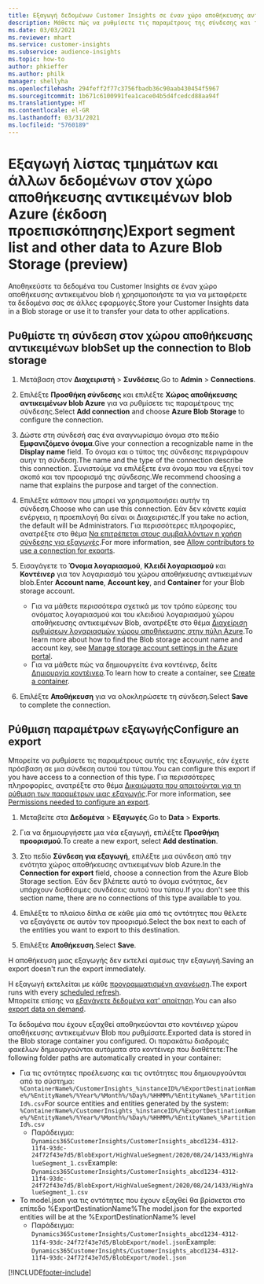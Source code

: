```yaml
---
title: Εξαγωγή δεδομένων Customer Insights σε έναν χώρο αποθήκευσης αντικειμένων blob Azure
description: Μάθετε πώς να ρυθμίσετε τις παραμέτρους της σύνδεσης και της εξαγωγής σε χώρο αποθήκευσης blob.
ms.date: 03/03/2021
ms.reviewer: mhart
ms.service: customer-insights
ms.subservice: audience-insights
ms.topic: how-to
author: phkieffer
ms.author: philk
manager: shellyha
ms.openlocfilehash: 294feff2f77c3756fbadb36c90aab430454f5967
ms.sourcegitcommit: 1b671c6100991fea1cace04b5d4fcedcd88aa94f
ms.translationtype: HT
ms.contentlocale: el-GR
ms.lasthandoff: 03/31/2021
ms.locfileid: "5760189"
---
```

# <a name="export-segment-list-and-other-data-to-azure-blob-storage-preview"></a><span data-ttu-id="dda4d-103">Εξαγωγή λίστας τμημάτων και άλλων δεδομένων στον χώρο αποθήκευσης αντικειμένων blob Azure (έκδοση προεπισκόπησης)</span><span class="sxs-lookup"><span data-stu-id="dda4d-103">Export segment list and other data to Azure Blob Storage (preview)</span></span>

<span data-ttu-id="dda4d-104">Αποθηκεύστε τα δεδομένα του Customer Insights σε έναν χώρο αποθήκευσης αντικειμένου blob ή χρησιμοποιήστε τα για να μεταφέρετε τα δεδομένα σας σε άλλες εφαρμογές.</span><span class="sxs-lookup"><span data-stu-id="dda4d-104">Store your Customer Insights data in a Blob storage or use it to transfer your data to other applications.</span></span>

## <a name="set-up-the-connection-to-blob-storage"></a><span data-ttu-id="dda4d-105">Ρυθμίστε τη σύνδεση στον χώρου αποθήκευσης αντικειμένων blob</span><span class="sxs-lookup"><span data-stu-id="dda4d-105">Set up the connection to Blob storage</span></span>

1. <span data-ttu-id="dda4d-106">Μετάβαση στον **Διαχειριστή** > **Συνδέσεις**.</span><span class="sxs-lookup"><span data-stu-id="dda4d-106">Go to **Admin** > **Connections**.</span></span>

1. <span data-ttu-id="dda4d-107">Επιλέξτε **Προσθήκη σύνδεσης** και επιλέξτε **Χώρος αποθήκευσης αντικειμένων blob Azure** για να ρυθμίσετε τις παραμέτρους της σύνδεσης.</span><span class="sxs-lookup"><span data-stu-id="dda4d-107">Select **Add connection** and choose **Azure Blob Storage** to configure the connection.</span></span>

1. <span data-ttu-id="dda4d-108">Δώστε στη σύνδεσή σας ένα αναγνωρίσιμο όνομα στο πεδίο **Εμφανιζόμενο όνομα**.</span><span class="sxs-lookup"><span data-stu-id="dda4d-108">Give your connection a recognizable name in the **Display name** field.</span></span> <span data-ttu-id="dda4d-109">Το όνομα και ο τύπος της σύνδεσης περιγράφουν αυην τη σύνδεση.</span><span class="sxs-lookup"><span data-stu-id="dda4d-109">The name and the type of the connection describe this connection.</span></span> <span data-ttu-id="dda4d-110">Συνιστούμε να επιλέξετε ένα όνομα που να εξηγεί τον σκοπό και τον προορισμό της σύνδεσης.</span><span class="sxs-lookup"><span data-stu-id="dda4d-110">We recommend choosing a name that explains the purpose and target of the connection.</span></span>

1. <span data-ttu-id="dda4d-111">Επιλέξτε κάποιον που μπορεί να χρησιμοποιήσει αυτήν τη σύνδεση.</span><span class="sxs-lookup"><span data-stu-id="dda4d-111">Choose who can use this connection.</span></span> <span data-ttu-id="dda4d-112">Εάν δεν κάνετε καμία ενέργεια, η προεπιλογή θα είναι οι Διαχειριστές.</span><span class="sxs-lookup"><span data-stu-id="dda4d-112">If you take no action, the default will be Administrators.</span></span> <span data-ttu-id="dda4d-113">Για περισσότερες πληροφορίες, ανατρέξτε στο θέμα [Να επιτρέπεται στους συμβαλλόντων η χρήση σύνδεσης για εξαγωγές](connections.md#allow-contributors-to-use-a-connection-for-exports).</span><span class="sxs-lookup"><span data-stu-id="dda4d-113">For more information, see [Allow contributors to use a connection for exports](connections.md#allow-contributors-to-use-a-connection-for-exports).</span></span>

1. <span data-ttu-id="dda4d-114">Εισαγάγετε το **Όνομα λογαριασμού**, **Κλειδί λογαριασμού** και **Κοντέινερ** για τον λογαριασμό του χώρου αποθήκευσης αντικειμένων blob.</span><span class="sxs-lookup"><span data-stu-id="dda4d-114">Enter **Account name**, **Account key**, and **Container** for your Blob storage account.</span></span>
    - <span data-ttu-id="dda4d-115">Για να μάθετε περισσότερα σχετικά με τον τρόπο εύρεσης του ονόματος λογαριασμού και του κλειδιού λογαριασμού χώρου αποθήκευσης αντικειμένων Blob, ανατρέξτε στο θέμα [Διαχείριση ρυθμίσεων λογαριασμών χώρου αποθήκευσης στην πύλη Azure](/azure/storage/common/storage-account-manage).</span><span class="sxs-lookup"><span data-stu-id="dda4d-115">To learn more about how to find the Blob storage account name and account key, see [Manage storage account settings in the Azure portal](/azure/storage/common/storage-account-manage).</span></span>
    - <span data-ttu-id="dda4d-116">Για να μάθετε πώς να δημιουργείτε ένα κοντέινερ, δείτε [Δημιουργία κοντέινερ](/azure/storage/blobs/storage-quickstart-blobs-portal#create-a-container).</span><span class="sxs-lookup"><span data-stu-id="dda4d-116">To learn how to create a container, see [Create a container](/azure/storage/blobs/storage-quickstart-blobs-portal#create-a-container).</span></span>

1. <span data-ttu-id="dda4d-117">Επιλέξτε **Αποθήκευση** για να ολοκληρώσετε τη σύνδεση.</span><span class="sxs-lookup"><span data-stu-id="dda4d-117">Select **Save** to complete the connection.</span></span> 

## <a name="configure-an-export"></a><span data-ttu-id="dda4d-118">Ρύθμιση παραμέτρων εξαγωγής</span><span class="sxs-lookup"><span data-stu-id="dda4d-118">Configure an export</span></span>

<span data-ttu-id="dda4d-119">Μπορείτε να ρυθμίσετε τις παραμέτρους αυτής της εξαγωγής, εάν έχετε πρόσβαση σε μια σύνδεση αυτού του τύπου.</span><span class="sxs-lookup"><span data-stu-id="dda4d-119">You can configure this export if you have access to a connection of this type.</span></span> <span data-ttu-id="dda4d-120">Για περισσότερες πληροφορίες, ανατρέξτε στο θέμα [Δικαιώματα που απαιτούνται για τη ρύθμιση των παραμέτρων μιας εξαγωγής](export-destinations.md#set-up-a-new-export).</span><span class="sxs-lookup"><span data-stu-id="dda4d-120">For more information, see [Permissions needed to configure an export](export-destinations.md#set-up-a-new-export).</span></span>

1. <span data-ttu-id="dda4d-121">Μεταβείτε στα **Δεδομένα** > **Εξαγωγές**.</span><span class="sxs-lookup"><span data-stu-id="dda4d-121">Go to **Data** > **Exports**.</span></span>

1. <span data-ttu-id="dda4d-122">Για να δημιουργήσετε μια νέα εξαγωγή, επιλέξτε **Προσθήκη προορισμού**.</span><span class="sxs-lookup"><span data-stu-id="dda4d-122">To create a new export, select **Add destination**.</span></span>

1. <span data-ttu-id="dda4d-123">Στο πεδίο **Σύνδεση για εξαγωγή**, επιλέξτε μια σύνδεση από την ενότητα χώρος αποθήκευσης αντικειμένων blob Azure.</span><span class="sxs-lookup"><span data-stu-id="dda4d-123">In the **Connection for export** field, choose a connection from the Azure Blob Storage section.</span></span> <span data-ttu-id="dda4d-124">Εάν δεν βλέπετε αυτό το όνομα ενότητας, δεν υπάρχουν διαθέσιμες συνδέσεις αυτού του τύπου.</span><span class="sxs-lookup"><span data-stu-id="dda4d-124">If you don't see this section name, there are no connections of this type available to you.</span></span>

1. <span data-ttu-id="dda4d-125">Επιλέξτε το πλαίσιο δίπλα σε κάθε μία από τις οντότητες που θέλετε να εξαγάγετε σε αυτόν τον προορισμό.</span><span class="sxs-lookup"><span data-stu-id="dda4d-125">Select the box next to each of the entities you want to export to this destination.</span></span>

1. <span data-ttu-id="dda4d-126">Επιλέξτε **Αποθήκευση**.</span><span class="sxs-lookup"><span data-stu-id="dda4d-126">Select **Save**.</span></span>

<span data-ttu-id="dda4d-127">Η αποθήκευση μιας εξαγωγής δεν εκτελεί αμέσως την εξαγωγή.</span><span class="sxs-lookup"><span data-stu-id="dda4d-127">Saving an export doesn't run the export immediately.</span></span>

<span data-ttu-id="dda4d-128">Η εξαγωγή εκτελείται με κάθε [προγραμματισμένη ανανέωση](system.md#schedule-tab).</span><span class="sxs-lookup"><span data-stu-id="dda4d-128">The export runs with every [scheduled refresh](system.md#schedule-tab).</span></span>     
<span data-ttu-id="dda4d-129">Μπορείτε επίσης να [εξαγάγετε δεδομένα κατ' απαίτηση](export-destinations.md#run-exports-on-demand).</span><span class="sxs-lookup"><span data-stu-id="dda4d-129">You can also [export data on demand](export-destinations.md#run-exports-on-demand).</span></span> 

<span data-ttu-id="dda4d-130">Τα δεδομένα που έχουν εξαχθεί αποθηκεύονται στο κοντέινερ χώρου αποθήκευσης αντικειμένων Blob που ρυθμίσατε.</span><span class="sxs-lookup"><span data-stu-id="dda4d-130">Exported data is stored in the Blob storage container you configured.</span></span> <span data-ttu-id="dda4d-131">Οι παρακάτω διαδρομές φακέλων δημιουργούνται αυτόματα στο κοντέινερ που διαθέτετε:</span><span class="sxs-lookup"><span data-stu-id="dda4d-131">The following folder paths are automatically created in your container:</span></span>

- <span data-ttu-id="dda4d-132">Για τις οντότητες προέλευσης και τις οντότητες που δημιουργούνται από το σύστημα: `%ContainerName%/CustomerInsights_%instanceID%/%ExportDestinationName%/%EntityName%/%Year%/%Month%/%Day%/%HHMM%/%EntityName%_%PartitionId%.csv`</span><span class="sxs-lookup"><span data-stu-id="dda4d-132">For source entities and entities generated by the system: `%ContainerName%/CustomerInsights_%instanceID%/%ExportDestinationName%/%EntityName%/%Year%/%Month%/%Day%/%HHMM%/%EntityName%_%PartitionId%.csv`</span></span>
  - <span data-ttu-id="dda4d-133">Παράδειγμα: `Dynamics365CustomerInsights/CustomerInsights_abcd1234-4312-11f4-93dc-24f72f43e7d5/BlobExport/HighValueSegment/2020/08/24/1433/HighValueSegment_1.csv`</span><span class="sxs-lookup"><span data-stu-id="dda4d-133">Example: `Dynamics365CustomerInsights/CustomerInsights_abcd1234-4312-11f4-93dc-24f72f43e7d5/BlobExport/HighValueSegment/2020/08/24/1433/HighValueSegment_1.csv`</span></span>
- <span data-ttu-id="dda4d-134">Το model.json για τις οντότητες που έχουν εξαχθεί θα βρίσκεται στο επίπεδο %ExportDestinationName%</span><span class="sxs-lookup"><span data-stu-id="dda4d-134">The model.json for the exported entities will be at the %ExportDestinationName% level</span></span>
  - <span data-ttu-id="dda4d-135">Παράδειγμα: `Dynamics365CustomerInsights/CustomerInsights_abcd1234-4312-11f4-93dc-24f72f43e7d5/BlobExport/model.json`</span><span class="sxs-lookup"><span data-stu-id="dda4d-135">Example: `Dynamics365CustomerInsights/CustomerInsights_abcd1234-4312-11f4-93dc-24f72f43e7d5/BlobExport/model.json`</span></span>

[!INCLUDE[footer-include](../includes/footer-banner.md)]
